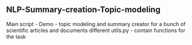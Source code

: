 ## NLP-Summary-creation-Topic-modeling
Main script - Demo - topic modeling and summary creator for a bunch of scientific articles and documents
different utils.py - contain functions for the task

